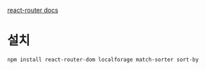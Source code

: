 [react-router docs](https://reactrouter.com/en/main)

# 설치
```shell
npm install react-router-dom localforage match-sorter sort-by
```
